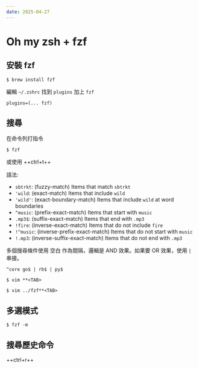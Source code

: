 ```yaml
---
date: 2025-04-27
---
```


# Oh my zsh + fzf

## 安裝 fzf

```shell
$ brew install fzf
```

編輯 `~/.zshrc` 找到 `plugins` 加上 `fzf`

```zshrc
plugins=(... fzf)
```

## 搜尋

在命令列打指令

```shell
$ fzf
```

或使用 ++ctrl+t++

語法:

- `sbtrkt`: (fuzzy-match) Items that match `sbtrkt`
- `'wild`: (exact-match) Items that include `wild`
- `'wild'`: (exact-boundary-match) Items that include `wild` at word boundaries
- `^music`: (prefix-exact-match) Items that start with `music`
- `.mp3$`: (suffix-exact-match) Items that end with `.mp3`
- `!fire`: (inverse-exact-match) Items that do not include `fire`
- `!^music`: (inverse-prefix-exact-match) Items that do not start with `music`
- `!.mp3`: (inverse-suffix-exact-match) Items that do not end with `.mp3`

多個搜尋條件使用 空白 作為間隔，邏輯是 AND 效果。如果要 OR 效果，使用 `|` 串接。

`^core go$ | rb$ | py$`

```shell
$ vim **<TAB>

$ vim ../fzf**<TAB>
```

## 多選模式

`$ fzf -m`

## 搜尋歷史命令

++ctrl+r++
